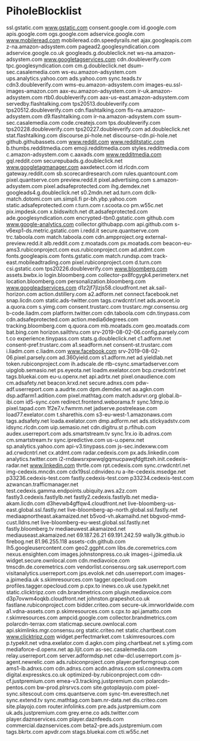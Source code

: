 # PiholeBlocklist
ssl.gstatic.com
www.gstatic.com
consent.google.com
id.google.com
apis.google.com
ogs.google.com
adservice.google.com
www.mobileread.com
mobileread.cdn.speedyrails.net
ajax.googleapis.com
z-na.amazon-adsystem.com
pagead2.googlesyndication.com
adservice.google.co.uk
googleads.g.doubleclick.net
ws-na.amazon-adsystem.com
www.googletagservices.com
cdn.doubleverify.com
tpc.googlesyndication.com
cm.g.doubleclick.net
dsum-sec.casalemedia.com
ws-eu.amazon-adsystem.com
ups.analytics.yahoo.com
ads.yahoo.com
sync.teads.tv
cdn3.doubleverify.com
wms-eu.amazon-adsystem.com
images-eu.ssl-images-amazon.com
aax-eu.amazon-adsystem.com
ir-uk.amazon-adsystem.com
rtb0.doubleverify.com
aax-us-east.amazon-adsystem.com
servedby.flashtalking.com
tps20513.doubleverify.com
tps20512.doubleverify.com
cdn.flashtalking.com
fls-na.amazon-adsystem.com
d9.flashtalking.com
ir-na.amazon-adsystem.com
ssum-sec.casalemedia.com
code.createjs.com
tps.doubleverify.com
tps20228.doubleverify.com
tps20227.doubleverify.com
ad.doubleclick.net
stat.flashtalking.com
discourse.pi-hole.net
discourse-cdn.pi-hole.net
github.githubassets.com
www.reddit.com
www.redditstatic.com
b.thumbs.redditmedia.com
emoji.redditmedia.com
styles.redditmedia.com
c.amazon-adsystem.com
c.aaxads.com
www.redditmedia.com
gql.reddit.com
securepubads.g.doubleclick.net
www.googletagmanager.com
aaxdetect.com
id.rlcdn.com
gateway.reddit.com
sb.scorecardresearch.com
rules.quantcount.com
pixel.quantserve.com
preview.redd.it
pixel.advertising.com
s.amazon-adsystem.com
pixel.adsafeprotected.com
ihg.demdex.net
googleads4.g.doubleclick.net
s0.2mdn.net
ad.turn.com
dclk-match.dotomi.com
um.simpli.fi
pr-bh.ybp.yahoo.com
static.adsafeprotected.com
r.turn.com
r.scoota.co
pm.w55c.net
pix.impdesk.com
x.bidswitch.net
dt.adsafeprotected.com
ade.googlesyndication.com
encrypted-tbn0.gstatic.com
github.com
www.google-analytics.com
collector.githubapp.com
api.github.com
s-v6exp1-ds.metric.gstatic.com
i.redd.it
secure.quantserve.com
trc.taboola.com
match.taboola.com
cdn.ampproject.org
external-preview.redd.it
alb.reddit.com
z.moatads.com
px.moatads.com
beacon-eu-ams3.rubiconproject.com
eus.rubiconproject.com
ad.atdmt.com
fonts.googleapis.com
fonts.gstatic.com
match.rundsp.com
track-east.mobileadtrading.com
pixel.rubiconproject.com
d.turn.com
csi.gstatic.com
tps20226.doubleverify.com
www.bloomberg.com
assets.bwbx.io
login.bloomberg.com
collector-px8fcgygk4.perimeterx.net
location.bloomberg.com
personalization.bloomberg.com
www.googleadservices.com
d1z2jf7jlzjs58.cloudfront.net
ak.sail-horizon.com
action.dstillery.com
a2.adform.net
connect.facebook.net
snap.licdn.com
static.ads-twitter.com
tags.crwdcntrl.net
ads.avocet.io
a.quora.com
s.yimg.com
consent.trustarc.com
trustarc.mgr.consensu.org
b-code.liadm.com
platform.twitter.com
cdn.taboola.com
cdn.tinypass.com
cdn.adsafeprotected.com
action.media6degrees.com
tracking.bloomberg.com
q.quora.com
mb.moatads.com
geo.moatads.com
bat.bing.com
horizon.sailthru.com
srv-2019-08-02-06.config.parsely.com
t.co
experience.tinypass.com
stats.g.doubleclick.net
c1.adform.net
consent-pref.trustarc.com
a1.seadform.net
consent-st.trustarc.com
i.liadm.com
c.liadm.com
www.facebook.com
srv-2019-08-02-06.pixel.parsely.com
ad.360yield.com
s1.adform.net
ad.yieldlab.net
token.rubiconproject.com
ih.adscale.de
rtb-csync.smartadserver.com
uipglob.semasio.net
ps.eyeota.net
loadm.exelator.com
bcp.crwdcntrl.net
tags.bluekai.com
eu-u.openx.net
api.adrtx.net
pixel.onaudience.com
cm.adsafety.net
beacon.krxd.net
secure.adnxs.com
pdw-adf.userreport.com
a.audrte.com
dpm.demdex.net
aa.agkn.com
dsp.adfarm1.adition.com
pixel.mathtag.com
match.adsrvr.org
global.ib-ibi.com
id5-sync.com
redirect.frontend.weborama.fr
sync.1dmp.io
pixel.tapad.com
1f2e7.v.fwmrm.net
jadserve.postrelease.com
load77.exelator.com
t.sharethis.com
s3-eu-west-1.amazonaws.com
tags.adsafety.net
loada.exelator.com
dmp.adform.net
ads.stickyadstv.com
idsync.rlcdn.com
uip.semasio.net
cdn.digitru.st
p.rfihub.com
audex.userreport.com
ads.smartstream.tv
sync.1rx.io
ib.adnxs.com
cm.smartstream.tv
sync.ipredictive.com
us-u.openx.net
sp.analytics.yahoo.com
api-v3.tinypass.com
js-sec.indexww.com
ad.crwdcntrl.net
cx.atdmt.com
radar.cedexis.com
px.ads.linkedin.com
analytics.twitter.com
i2-rndawsrxpwwqlgqmucpawqfdgttzeh.init.cedexis-radar.net
www.linkedin.com
thrtle.com
rpt.cedexis.com
sync.crwdcntrl.net
img-cedexis.mncdn.com
cdx19ssl.cdnvideo.ru
a-ite-cedexis.msedge.net
p33236.cedexis-test.com
fastly.cedexis-test.com
p33234.cedexis-test.com
azwancan.trafficmanager.net
test.cedexis.gamma.endpoints.ubiquity.aws.a2z.com
fastly3.cedexis.fastlylb.net
fastly2.cedexis.fastlylb.net
media-akam.licdn.com
d3hevwb4gffqw4.cloudfront.net
live-bloomberg-us-east.global.ssl.fastly.net
live-bloomberg-ap-north.global.ssl.fastly.net
mediaapnortheast.akamaized.net
b5vod-vh.akamaihd.net
bbgvod-mmd-cust.lldns.net
live-bloomberg-eu-west.global.ssl.fastly.net
fastly.bloomberg.tv
mediaeuwest.akamaized.net
mediauseast.akamaized.net
69.187.26.21
69.191.242.59
wally3k.github.io
firebog.net
81.96.255.118
assets-cdn.github.com
lh5.googleusercontent.com
geo2.ggpht.com
libs.de.coremetrics.com
nexus.ensighten.com
images.johnstonpress.co.uk
images-i.jpimedia.uk
widget.secure.ownlocal.com
cdn.mediavoice.com
tmscdn.de.coremetrics.com
vendorlist.consensu.org
sak.userreport.com
visitanalytics.userreport.com
jps.evolok.net
cdn.userreport.com
images-a.jpimedia.uk
s.skimresources.com
tagger.opecloud.com
profiles.tagger.opecloud.com
p.cpx.to
inews.co.uk
use.typekit.net
static.clicktripz.com
cdn.brandmetrics.com
plugin.mediavoice.com
d3p7ovwm4oqkb.cloudfront.net
johnston.grapeshot.co.uk
fastlane.rubiconproject.com
bidder.criteo.com
secure-uk.imrworldwide.com
a1.vdna-assets.com
p.skimresources.com
s.cpx.to
api.jamatto.com
r.skimresources.com
ampcid.google.com
collector.brandmetrics.com
polarcdn-terrax.com
staticmap.secure.ownlocal.com
api.skimlinks.mgr.consensu.org
static.criteo.net
static.chartbeat.com
www.clicktripz.com
widget.perfectmarket.com
t.skimresources.com
p.typekit.net
vdna.exelator.com
d.agkn.com
ping.chartbeat.net
s.ytimg.com
mediaforce-d.openx.net
ap.lijit.com
as-sec.casalemedia.com
relay.userreport.com
server.adformdsp.net
cdw-dcl.userreport.com
js-agent.newrelic.com
ads.rubiconproject.com
player.performgroup.com
ams1-ib.adnxs.com
cdn.adnxs.com
acdn.adnxs.com
ssl.connextra.com
digital.expresskcs.co.uk
optimized-by.rubiconproject.com
cdn-cf.justpremium.com
emea-v3.tracking.justpremium.com
polarcdn-pentos.com
bw-prod.plrsrvcs.com
site.gotoplayojo.com
pixel-sync.sitescout.com
cms.quantserve.com
sync-tm.everesttech.net
sync.extend.tv
sync.mathtag.com
bam.nr-data.net
dis.criteo.com
site.playojo.com
router.infolinks.com
pre.ads.justpremium.com
uk.ads.justpremium.com
grey.erne.co
ads.twitter.com
player.daznservices.com
player.daznfeeds.com
commercial.daznservices.com
beta2-pre.ads.justpremium.com
tags.bkrtx.com
apvdr.com
stags.bluekai.com
cti.w55c.net
